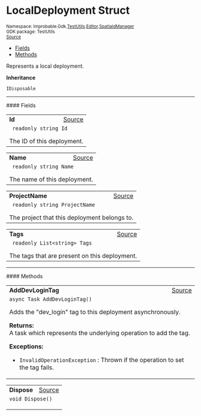 
# LocalDeployment Struct
<sup>
Namespace: Improbable.Gdk.<a href="{{urlRoot}}/api/test-utils-index">TestUtils</a>.<a href="{{urlRoot}}/api/test-utils/editor-index">Editor</a>.<a href="{{urlRoot}}/api/test-utils/editor/spatiald-manager">SpatialdManager</a><br/>
GDK package: TestUtils<br/>
<a href="https://www.github.com/spatialos/gdk-for-unity/blob/15bb5eac/workers/unity/Packages/io.improbable.gdk.testutils/Editor/SpatialdManager.cs/#L240">Source</a>
<style>
a code {
                    padding: 0em 0.25em!important;
}
code {
                    background-color: #ffffff!important;
}
</style>
</sup>
<nav id="pageToc" class="page-toc"><ul><li><a href="#fields">Fields</a>
<li><a href="#methods">Methods</a>
</ul></nav>

</p>



<p>Represents a local deployment. </p>



</p>

<b>Inheritance</b>

<code>IDisposable</code>






</p>
<hr style="width:100%; border-top-color:#d8d8d8" />
#### Fields


</p>




<table width="100%">
    <tr>
        <td style="border-right:none"><b>Id</b></td>
        <td style="border-left:none; text-align:right"><a href="https://www.github.com/spatialos/gdk-for-unity/blob/15bb5eac/workers/unity/Packages/io.improbable.gdk.testutils/Editor/SpatialdManager.cs/#L245">Source</a></td>
    </tr>
    <tr>
        <td colspan="2">
<code> readonly string Id</code></p>
The ID of this deployment. 

</td>
    </tr>
</table>


<table width="100%">
    <tr>
        <td style="border-right:none"><b>Name</b></td>
        <td style="border-left:none; text-align:right"><a href="https://www.github.com/spatialos/gdk-for-unity/blob/15bb5eac/workers/unity/Packages/io.improbable.gdk.testutils/Editor/SpatialdManager.cs/#L250">Source</a></td>
    </tr>
    <tr>
        <td colspan="2">
<code> readonly string Name</code></p>
The name of this deployment. 

</td>
    </tr>
</table>


<table width="100%">
    <tr>
        <td style="border-right:none"><b>ProjectName</b></td>
        <td style="border-left:none; text-align:right"><a href="https://www.github.com/spatialos/gdk-for-unity/blob/15bb5eac/workers/unity/Packages/io.improbable.gdk.testutils/Editor/SpatialdManager.cs/#L255">Source</a></td>
    </tr>
    <tr>
        <td colspan="2">
<code> readonly string ProjectName</code></p>
The project that this deployment belongs to. 

</td>
    </tr>
</table>


<table width="100%">
    <tr>
        <td style="border-right:none"><b>Tags</b></td>
        <td style="border-left:none; text-align:right"><a href="https://www.github.com/spatialos/gdk-for-unity/blob/15bb5eac/workers/unity/Packages/io.improbable.gdk.testutils/Editor/SpatialdManager.cs/#L260">Source</a></td>
    </tr>
    <tr>
        <td colspan="2">
<code> readonly List&lt;string&gt; Tags</code></p>
The tags that are present on this deployment. 

</td>
    </tr>
</table>








</p>
<hr style="width:100%; border-top-color:#d8d8d8" />
#### Methods


</p>




<table width="100%">
    <tr>
        <td style="border-right:none"><b>AddDevLoginTag</b></td>
        <td style="border-left:none; text-align:right"><a href="https://www.github.com/spatialos/gdk-for-unity/blob/15bb5eac/workers/unity/Packages/io.improbable.gdk.testutils/Editor/SpatialdManager.cs/#L278">Source</a></td>
    </tr>
    <tr>
        <td colspan="2">
<code>async Task AddDevLoginTag()</code></p>
Adds the "dev_login" tag to this deployment asynchronously. 
</p><b>Returns:</b></br>A task which represents the underlying operation to add the tag.




</p>

<b>Exceptions:</b>

<ul>
<li><code>InvalidOperationException</code> : Thrown if the operation to set the tag fails.</li>
</ul>


</td>
    </tr>
</table>


<table width="100%">
    <tr>
        <td style="border-right:none"><b>Dispose</b></td>
        <td style="border-left:none; text-align:right"><a href="https://www.github.com/spatialos/gdk-for-unity/blob/15bb5eac/workers/unity/Packages/io.improbable.gdk.testutils/Editor/SpatialdManager.cs/#L296">Source</a></td>
    </tr>
    <tr>
        <td colspan="2">
<code>void Dispose()</code></p>






</td>
    </tr>
</table>






